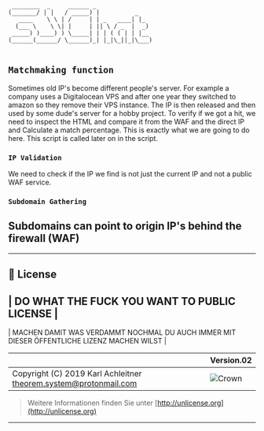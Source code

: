 ```Stop Font

 ________  _     ______ _                
(_______/ | |   / _____) |          _    
   ____    \ \ | /     | | _   ____| |_  
  (___ \    \ \| |     | || \ / _  |  _) 
 _____) )____) ) \_____| | | ( ( | | |__ 
(______(______/ \______)_| |_|\_||_|\___)
                                         

```



## ``Matchmaking function``

Sometimes old IP's become different people's server. For example a
company uses a Digitalocean VPS and after one year they switched to amazon
so they remove their VPS instance. The IP is then released and then used by
some dude's server for a hobby project. To verify if we got a hit, we need
to inspect the HTML and compare it from the WAF and the direct IP and Calculate
a match percentage. This is exactly what we are going to do here.
This script is called later on in the script.


### ``IP Validation``

We need to check if the IP we find is not just the current IP and not
a public WAF service.


### ``Subdomain Gathering``

## Subdomains can point to origin IP's behind the firewall (WAF)

---


## 📄 License

| DO WHAT THE FUCK YOU WANT TO PUBLIC LICENSE |
---
| MACHEN DAMIT WAS VERDAMMT NOCHMAL DU AUCH IMMER MIT DIESER ÖFFENTLICHE LIZENZ MACHEN WILST |

| | Version.02  |
|- | -|
| Copyright (C) 2019 Karl Achleitner theorem.system@protonmail.com |![Crown](https://7pub.github.io/_site/license/WTFPL/wtfpl-badge-4.png) |
  > Weitere Informationen finden Sie unter [http://unlicense.org](http://unlicense.org)
  ---